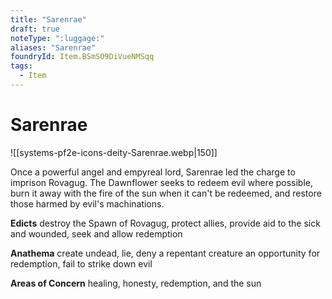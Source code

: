```yaml
---
title: "Sarenrae"
draft: true
noteType: ":luggage:"
aliases: "Sarenrae"
foundryId: Item.BSmSO9DiVueNMSqq
tags:
  - Item
---
```


# Sarenrae
![[systems-pf2e-icons-deity-Sarenrae.webp|150]]

Once a powerful angel and empyreal lord, Sarenrae led the charge to imprison Rovagug. The Dawnflower seeks to redeem evil where possible, burn it away with the fire of the sun when it can't be redeemed, and restore those harmed by evil's machinations.

**Edicts** destroy the Spawn of Rovagug, protect allies, provide aid to the sick and wounded, seek and allow redemption

**Anathema** create undead, lie, deny a repentant creature an opportunity for redemption, fail to strike down evil

**Areas of Concern** healing, honesty, redemption, and the sun

